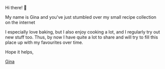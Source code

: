 Hi there! 👋

My name is Gina and you've just stumbled over my small recipe collection on the internet

I especially love baking, but I also enjoy cooking a lot, and I regularly try out new stuff too. Thus, by now I have quite a lot to share and will try to fill this place up with my favourites over time.

Hope it helps,

[Gina](https://foosel.net)